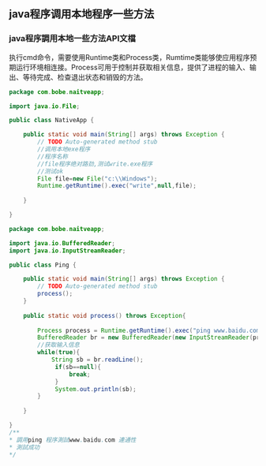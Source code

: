 ## java程序调用本地程序一些方法

### java程序調用本地一些方法API文檔

 执行cmd命令，需要使用Runtime类和Process类，Rumtime类能够使应用程序预期运行环境相连接。Process可用于控制并获取相关信息，提供了进程的输入、输出、等待完成、检查退出状态和销毁的方法。

```java
package com.bobe.naitveapp;

import java.io.File;

public class NativeApp {

	public static void main(String[] args) throws Exception {
		// TODO Auto-generated method stub
		//调用本地exe程序
		//程序名称
		//file程序绝对路劲,测试write.exe程序
		//测试ok
		File file=new File("c:\\Windows");
		Runtime.getRuntime().exec("write",null,file);
		
	}

}
```

```java
package com.bobe.naitveapp;

import java.io.BufferedReader;
import java.io.InputStreamReader;

public class Ping {

	public static void main(String[] args) throws Exception {
		// TODO Auto-generated method stub
		process();
	}
	
	public static void process() throws Exception{
		
		Process process = Runtime.getRuntime().exec("ping www.baidu.com");
		BufferedReader br = new BufferedReader(new InputStreamReader(process.getInputStream()));  
		//获取输入信息
		while(true){
			String sb = br.readLine();
			 if(sb==null){
				 break;
			 }
			 System.out.println(sb);
		} 
	
	}

}
/**
* 調用ping 程序測試www.baidu.com 連通性 
* 測試成功
*/
```